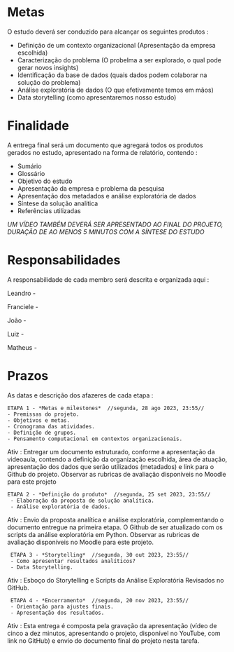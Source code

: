  # Metas

O estudo deverá ser conduzido para alcançar os seguintes produtos :
 - Definição de um contexto organizacional (Apresentação da empresa escolhida)
 - Caracterização do problema (O probelma a ser explorado, o qual pode gerar novos insights)
 - Identificação da base de dados (quais dados podem colaborar na solução do problema)
 - Análise exploratória de dados (O que efetivamente temos em mãos)
 - Data storytelling (como apresentaremos nosso estudo)

  # Finalidade

A entrega final será um documento que agregará todos os produtos gerados no estudo, apresentado na forma de relatório, contendo :
 - Sumário
 - Glossário
 - Objetivo do estudo
 - Apresentação da empresa e problema da pesquisa
 - Apresentação dos metadados e análise exploratória de dados
 - Síntese da solução analítica
 - Referências utilizadas

_UM VÍDEO TAMBÉM DEVERÁ SER APRESENTADO AO FINAL DO PROJETO, DURAÇÃO DE AO MENOS 5 MINUTOS COM A SÍNTESE DO ESTUDO_

   # Responsabilidades

A responsabilidade de cada membro será descrita e organizada aqui :
   
   Leandro -
   
   Franciele -
   
   João -
   
   Luiz -
   
   Matheus -

   # Prazos

As datas e descrição dos afazeres de cada etapa :
   
    ETAPA 1 - *Metas e milestones*  //segunda, 28 ago 2023, 23:55//
    - Premissas do projeto.
    - Objetivos e metas.
    - Cronograma das atividades.
    - Definição de grupos.
    - Pensamento computacional em contextos organizacionais.
Ativ : Entregar um documento estruturado, conforme a apresentação da videoaula, contendo a definição da organização escolhida, 
área de atuação, apresentação dos dados que serão utilizados (metadados) e link para o Github do projeto.
Observar as rubricas de avaliação disponíveis no Moodle para este projeto


    ETAPA 2 - *Definição do produto*  //segunda, 25 set 2023, 23:55//
     - Elaboração da proposta de solução analítica.
     - Análise exploratória de dados.
Ativ : Envio da proposta analítica e análise exploratória, complementando o documento entregue na primeira etapa.
O Github de ser atualizado com os scripts da análise exploratória em Python. 
Observar as rubricas de avaliação disponíveis no Moodle para este projeto. 


     ETAPA 3 - *Storytelling*  //segunda, 30 out 2023, 23:55//
     - Como apresentar resultados analíticos?
     - Data Storytelling.
Ativ : Esboço do Storytelling e Scripts da Análise Exploratória Revisados no GitHub.


     ETAPA 4 - *Encerramento*  //segunda, 20 nov 2023, 23:55//
     - Orientação para ajustes finais.
     - Apresentação dos resultados.
Ativ : Esta entrega é composta pela gravação da apresentação 
(vídeo de cinco a dez minutos, apresentando o projeto, disponível no YouTube, com link no GitHub) 
e envio do documento final do projeto nesta tarefa.
